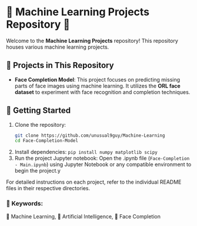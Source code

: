 # 🧠 Machine Learning Projects Repository 🚀

Welcome to the **Machine Learning Projects** repository! This repository houses various machine learning projects.

## 📂 **Projects in This Repository**
- **Face Completion Model**: This project focuses on predicting missing parts of face images using machine learning. It utilizes the **ORL face dataset** to experiment with face recognition and completion techniques.

## 🚀 **Getting Started**
1. Clone the repository:
   ```bash
   git clone https://github.com/unusual9guy/Machine-Learning
   cd Face-Completion-Model
   ```
2. Install dependencies: `pip install numpy matplotlib scipy`
3. Run the project Jupyter notebook: Open the .ipynb file (`Face-Completion - Main.ipynb`) using Jupyter Notebook or any compatible environment to begin the project.y

For detailed instructions on each project, refer to the individual README files in their respective directories.

### 🔑 Keywords:
🧠 Machine Learning, 🤖 Artificial Intelligence, 🧩 Face Completion
